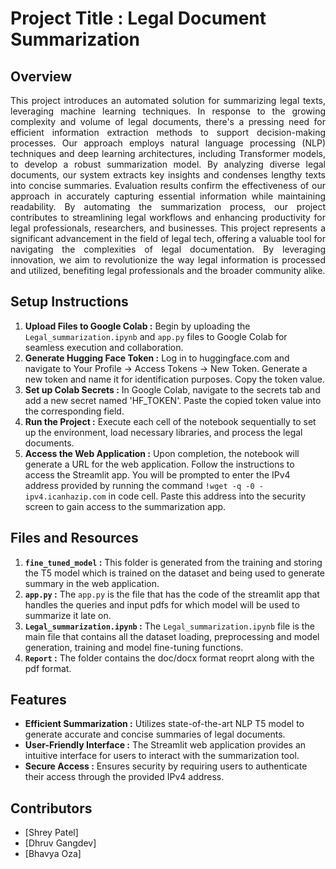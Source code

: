 # Project Title : Legal Document Summarization

## Overview
<p align="justify">
This project introduces an automated solution for summarizing legal texts, leveraging machine learning techniques. In response to the growing complexity and volume of legal documents, there's a pressing need for efficient information extraction methods to support decision-making processes. Our approach employs natural language processing (NLP) techniques and deep learning architectures, including Transformer models, to develop a robust summarization model. By analyzing diverse legal documents, our system extracts key insights and condenses lengthy texts into concise summaries. Evaluation results confirm the effectiveness of our approach in accurately capturing essential information while maintaining readability. By automating the summarization process, our project contributes to streamlining legal workflows and enhancing productivity for legal professionals, researchers, and businesses. This project represents a significant advancement in the field of legal tech, offering a valuable tool for navigating the complexities of legal documentation. By leveraging innovation, we aim to revolutionize the way legal information is processed and utilized, benefiting legal professionals and the broader community alike.
</p>

## Setup Instructions
1. **Upload Files to Google Colab :** Begin by uploading the `Legal_summarization.ipynb` and `app.py` files to Google Colab for seamless execution and collaboration.
2. **Generate Hugging Face Token :** Log in to huggingface.com and navigate to Your Profile -> Access Tokens -> New Token. Generate a new token and name it for identification purposes. Copy the token value.
3. **Set up Colab Secrets :** In Google Colab, navigate to the secrets tab and add a new secret named 'HF_TOKEN'. Paste the copied token value into the corresponding field.
4. **Run the Project :** Execute each cell of the notebook sequentially to set up the environment, load necessary libraries, and process the legal documents.
5. **Access the Web Application :** Upon completion, the notebook will generate a URL for the web application. Follow the instructions to access the Streamlit app. You will be prompted to enter the IPv4 address provided by running the command `!wget -q -0 - ipv4.icanhazip.com` in code cell. Paste this address into the security screen to gain access to the summarization app.

## Files and Resources
1. **`fine_tuned_model` :** This folder is generated from the training and storing the T5 model which is trained on the dataset and being used to generate summary in the web application.
2. **`app.py` :** The `app.py` is the file that has the code of the streamlit app that handles the queries and input pdfs for which model will be used to summarize it late on.
3. **`Legal_summarization.ipynb` :** The `Legal_summarization.ipynb` file is the main file that contains all the dataset loading, preprocessing and model generation, training and model fine-tuning functions.
4. **`Report` :** The folder contains the doc/docx format reoprt along with the pdf format. 

## Features
- **Efficient Summarization :** Utilizes state-of-the-art NLP T5 model to generate accurate and concise summaries of legal documents.
- **User-Friendly Interface :** The Streamlit web application provides an intuitive interface for users to interact with the summarization tool.
- **Secure Access :** Ensures security by requiring users to authenticate their access through the provided IPv4 address.

## Contributors
- [Shrey Patel]
- [Dhruv Gangdev]
- [Bhavya Oza]